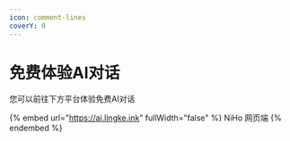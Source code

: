 ```yaml
---
icon: comment-lines
coverY: 0
---
```


# 免费体验AI对话

您可以前往下方平台体验免费AI对话

{% embed url="https://ai.lingke.ink" fullWidth="false" %}
NiHo 网页端
{% endembed %}
